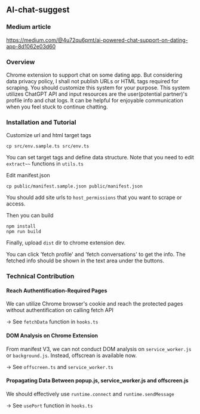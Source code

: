 ## AI-chat-suggest

### Medium article
https://medium.com/@4u72qu6pmt/ai-powered-chat-support-on-dating-app-8d1062e03d60

### Overview
Chrome extension to support chat on some dating app.
But considering data privacy policy, I shall not publish URLs or HTML tags required for scraping.
You should customize this system for your purpose.
This system utilizes ChatGPT API and input resources are the user(potential partner)'s profile info and chat logs.
It can be helpful for enjoyable communication when you feel stuck to continue chatting.

### Installation and Tutorial
Customize url and html target tags
```code
cp src/env.sample.ts src/env.ts
```
You can set target tags and define data structure.
Note that you need to edit ```extract~~``` functions in ```utils.ts```

Edit manifest.json
```code
cp public/manifest.sample.json public/manifest.json
```
You should add site urls to ```host_permissions``` that you want to scrape or access.

Then you can build
```code
npm install
npm run build
```

Finally, upload ```dist``` dir to chrome extension dev.

You can click 'fetch profile' and 'fetch conversations' to get the info. The fetched info should be shown in the text area under the buttons.
### Technical Contribution

#### Reach Authentification-Required Pages
We can utilize Chrome browser's cookie and reach the protected pages without authentification on calling fetch API

-> See ```fetchData``` function in ```hooks.ts```

#### DOM Analysis on Chrome Extension
From manifest V3, we can not conduct DOM analysis on ```service_worker.js``` or ```background.js```.
Instead, offscrean is available now. 

-> See ```offscreen.ts``` and ```service_worker.ts```

#### Propagating Data Between popup.js, service_worker.js and offscreen.js
We should effectively use ```runtime.connect``` and ```runtime.sendMessage```

-> See ```usePort``` function in ```hooks.ts```
